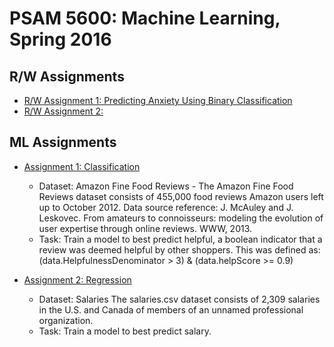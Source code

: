 # PSAM 5600: Machine Learning, Spring 2016

## R/W Assignments
*   [R/W Assignment 1: Predicting Anxiety Using Binary Classification](https://docs.google.com/document/d/15Nf49hNBZZAWTYnQV9ekZd65abDazUuGRF8SQiaC1iA/edit)
*   [R/W Assignment 2: ](https://docs.google.com/document/d/1vW06z9gbXGKLwVtBuilGueoPweMbAhdHjoh-R8bQPYM/edit)


## ML Assignments
*  [Assignment 1: Classification](https://github.com/compagnb/MachineLearning/blob/master/Assignment1.md)
   *   Dataset: Amazon Fine Food Reviews - The Amazon Fine Food Reviews dataset consists of 455,000 food reviews Amazon users left up to October 2012. Data source reference: J. McAuley and J. Leskovec. From amateurs to connoisseurs: modeling the evolution of user expertise through online reviews. WWW, 2013.
   *   Task: Train a model to best predict helpful, a boolean indicator that a review was deemed helpful by other shoppers. This was defined as: (data.HelpfulnessDenominator > 3) & (data.helpScore >= 0.9) 

*  [Assignment 2: Regression](https://github.com/compagnb/MachineLearning/blob/master/Assignment2.md)
   *   Dataset: Salaries The salaries.csv dataset consists of 2,309 salaries in the U.S. and Canada of members of an unnamed professional organization. 
   *   Task: Train a model to best predict salary. 

